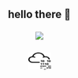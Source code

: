 <h2 align="center">hello there 👋</h2>

<!-- <div align="center">
  <img src="https://github-readme-stats.vercel.app/api?username=h0lm0&card_width=350&hide_title=false&hide_rank=false&show_icons=true&include_all_commits=true&count_private=true&disable_animations=false&theme=dracula&locale=en&hide_border=false" height="100" alt="stats graph"  />
  <img src="https://github-readme-stats.vercel.app/api/top-langs?username=h0lm0&locale=en&hide_title=false&layout=compact&card_width=350&langs_count=5&theme=dracula&hide_border=false" height="100" alt="languages graph"  />
</div> -->

###
<div align="center">
  <img  height="100" src="cyber-attack-.gif"  />
</div>

###

<div align="center">
  <a href="https://tryhackme.com/r/p/h0lm0" target="_blank">
    <img src="https://raw.githubusercontent.com/maurodesouza/profile-readme-generator/master/src/assets/icons/social/tryhackme/default.svg" width="47" height="35" alt="tryhackme logo"  />
  </a>
</div>

###

